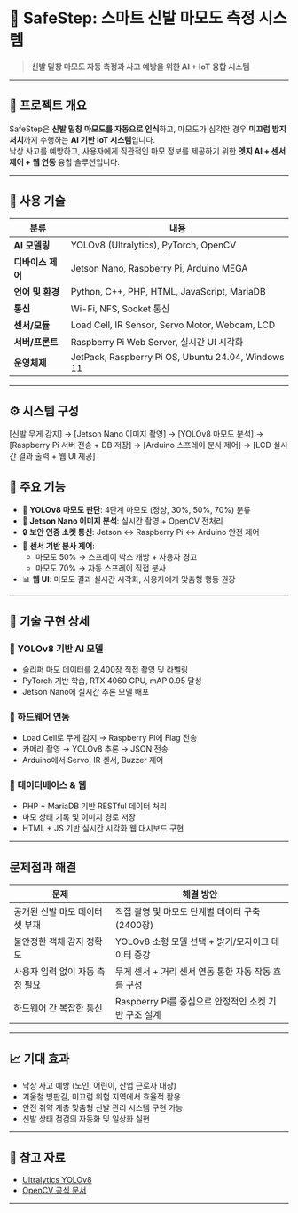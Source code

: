 

# 👟 SafeStep: 스마트 신발 마모도 측정 시스템

> **신발 밑창 마모도 자동 측정과 사고 예방을 위한 AI + IoT 융합 시스템**


---

## 📌 프로젝트 개요

SafeStep은 **신발 밑창 마모도를 자동으로 인식**하고, 마모도가 심각한 경우 **미끄럼 방지 처치**까지 수행하는 **AI 기반 IoT 시스템**입니다.  
낙상 사고를 예방하고, 사용자에게 직관적인 마모 정보를 제공하기 위한 **엣지 AI + 센서 제어 + 웹 연동** 융합 솔루션입니다.

---

## 🔧 사용 기술

| 분류           | 내용 |
|----------------|------|
| **AI 모델링**   | YOLOv8 (Ultralytics), PyTorch, OpenCV |
| **디바이스 제어** | Jetson Nano, Raspberry Pi, Arduino MEGA |
| **언어 및 환경** | Python, C++, PHP, HTML, JavaScript, MariaDB |
| **통신**        | Wi-Fi, NFS, Socket 통신 |
| **센서/모듈**   | Load Cell, IR Sensor, Servo Motor, Webcam, LCD |
| **서버/프론트** | Raspberry Pi Web Server, 실시간 UI 시각화 |
| **운영체제**    | JetPack, Raspberry Pi OS, Ubuntu 24.04, Windows 11 |

---

## ⚙️ 시스템 구성

[신발 무게 감지] → [Jetson Nano 이미지 촬영] → [YOLOv8 마모도 분석] → [Raspberry Pi 서버 전송 + DB 저장] → [Arduino 스프레이 분사 제어] → [LCD 실시간 결과 출력 + 웹 UI 제공]

## 🎯 주요 기능

- 🧠 **YOLOv8 마모도 판단**: 4단계 마모도 (정상, 30%, 50%, 70%) 분류
- 📸 **Jetson Nano 이미지 분석**: 실시간 촬영 + OpenCV 전처리
- 🔒 **보안 인증 소켓 통신**: Jetson ↔ Raspberry Pi ↔ Arduino 안전 제어
- 🧪 **센서 기반 분사 제어**:
  - 마모도 50% → 스프레이 박스 개방 + 사용자 경고
  - 마모도 70% → 자동 스프레이 직접 분사
- 📊 **웹 UI**: 마모도 결과 실시간 시각화, 사용자에게 맞춤형 행동 권장

---

## 🧱 기술 구현 상세

### 🔹 YOLOv8 기반 AI 모델
- 슬리퍼 마모 데이터를 2,400장 직접 촬영 및 라벨링
- PyTorch 기반 학습, RTX 4060 GPU, mAP 0.95 달성
- Jetson Nano에 실시간 추론 모델 배포

### 🔹 하드웨어 연동
- Load Cell로 무게 감지 → Raspberry Pi에 Flag 전송
- 카메라 촬영 → YOLOv8 추론 → JSON 전송
- Arduino에서 Servo, IR 센서, Buzzer 제어

### 🔹 데이터베이스 & 웹
- PHP + MariaDB 기반 RESTful 데이터 처리
- 마모 상태 기록 및 이미지 경로 저장
- HTML + JS 기반 실시간 시각화 웹 대시보드 구현

---

## 문제점과 해결

| 문제 | 해결 방안 |
|------|-----------|
| 공개된 신발 마모 데이터셋 부재 | 직접 촬영 및 마모도 단계별 데이터 구축 (2400장) |
| 불안정한 객체 감지 정확도 | YOLOv8 소형 모델 선택 + 밝기/모자이크 데이터 증강 |
| 사용자 입력 없이 자동 측정 필요 | 무게 센서 + 거리 센서 연동 통한 자동 작동 흐름 구성 |
| 하드웨어 간 복잡한 통신 | Raspberry Pi를 중심으로 안정적인 소켓 기반 구조 설계 |



---

## 📈 기대 효과

- 낙상 사고 예방 (노인, 어린이, 산업 근로자 대상)
- 겨울철 빙판길, 미끄럼 위험 지역에서 효율적 활용
- 안전 취약 계층 맞춤형 신발 관리 시스템 구현 가능
- 신발 상태 점검의 자동화 및 일상화 실현

---



## 📎 참고 자료

- [Ultralytics YOLOv8](https://github.com/ultralytics/ultralytics)  
- [OpenCV 공식 문서](https://github.com/opencv/opencv)

---
